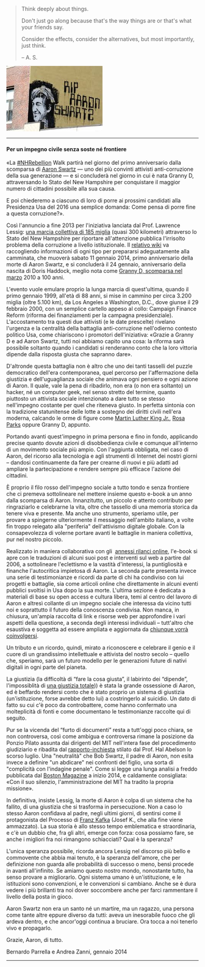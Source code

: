 
<!---Below is a blockquote -->
> Think deeply about things.
>
> Don't just go along because that's the way things are or that's what your
> friends say.
>
> Consider the effects, consider the alternatives, but most importantly,
> just think.
>
> – A. S.

![Graffito riportante la scritta "RIP Aaron Swartz" dell'artista BAMN, a Brooklyn](../Images/2OOaswartz_ital_img_1.jpg)

* * * * *

#### Per un impegno civile senza soste né frontiere

«La [#NHRebellion](https://twitter.com/nhrebellion) Walk partirà nel giorno del
primo anniversario dalla scomparsa di
[Aaron Swartz](https://it.wikipedia.org/wiki/Aaron_Swartz) — uno dei più
convinti attivisti anti-corruzione della sua generazione — e si concluderà nel
giorno in cui è nata Granny D, attraversando lo Stato del New Hampshire per
conquistare il maggior numero di cittadini possibile alla sua causa. 

E poi chiederemo a ciascuno di loro di porre ai prossimi candidati alla
Presidenza Usa del 2016 una semplice domanda: Come pensa di porre fine a questa
corruzione?».

Così l'annuncio a fine 2013 per l'iniziativa lanciata dal Prof. Lawrence
Lessig: [una marcia collettiva di 185 miglia](http://www.nhrebellion.org/)
(quasi 300 kilometri) attraverso lo Stato del New Hampshire per riportare
all'attenzione pubblica l'irrisolto problema della corruzione a livello
istituzionale. Il [relativo wiki](http://wiki.lessig.org/Prep_here) va
raccogliendo informazioni di ogni tipo per prepararsi adeguatamente alla
camminata, che muoverà sabato 11 gennaio 2014, primo anniversario della morte
di Aaron Swartz, e si concluderà il 24 gennaio, anniversario della nascita di
Doris Haddock, meglio nota come [Granny D, scomparsa nel
marzo](https://en.wikipedia.org/wiki/Doris_Haddock) 2010 a 100 anni.

L'evento vuole emulare proprio la lunga marcia di quest'ultima, quando il
primo gennaio 1999, all'età di 88 anni, si mise in cammino per circa 3.200
miglia (oltre 5.100 km), da Los Angeles a Washington, D.C., dove giunse il 29
febbraio 2000, con un semplice cartello appeso al collo: Campaign Finance
Reform (riforma dei finanziamenti per la campagna presidenziale).
L'accostamento tra questi due attivisti (e le date prescelte) rivelano
l'urgenza e la centralità della battaglia anti-corruzione nell'odierno
contesto politico Usa, come chiariscono i promotori dell'iniziativa: «Grazie a
Granny D e ad Aaron Swartz, tutti noi abbiamo capito una cosa: la riforma sarà
possibile soltanto quando i candidati si renderanno conto che la loro vittoria
dipende dalla risposta giusta che sapranno dare».

D'altronde questa battaglia non è altro che uno dei tanti tasselli del puzzle
democratico dell'era contemporanea, quel percorso per l'affermazione della
giustizia e dell'uguaglianza sociale che animava ogni pensiero e ogni azione di
Aaron. Il quale, vale la pena di ribadirlo, non era (o non era soltanto) un
hacker, né un computer geek, nel senso stretto del termine, quanto piuttosto un
attivista sociale intenzionato a dare tutto se stesso nell'impegno costante per
quel che riteneva giusto. In perfetta sintonia con la tradizione statunitense
delle lotte a sostegno dei diritti civili nell'era moderna, calcando le orme di
figure come
[Martin Luther King Jr.](https://it.wikipedia.org/wiki/Martin_Luther_King),
[Rosa Parks](https://it.wikipedia.org/wiki/Rosa_Parks) oppure Granny D, appunto.

Portando avanti quest'impegno in prima persona e fino in fondo, applicando
precise quanto dovute azioni di disobbedienza civile e comunque all'interno di
un movimento sociale più ampio. Con l'aggiunta obbligata, nel caso di Aaron, del
ricorso alla tecnologia e agli strumenti di Internet dei nostri giorni – dandosi
continuamente da fare per crearne di nuovi e più adatti ad ampliare la
partecipazione e rendere sempre più efficace l'azione dei cittadini.

È proprio il filo rosso dell'impegno sociale a tutto tondo e senza frontiere
che ci premeva sottolineare nel mettere insieme questo e-book a un anno dalla
scomparsa di Aaron. Innanzitutto, un piccolo e attento contributo per
ringraziarlo e celebrarne la vita, oltre che tassello di una memoria storica
da tenere viva e presente. Ma anche uno strumento, speriamo utile, per provare
a spingerne ulteriormente il messaggio nell'ambito italiano, a volte fin
troppo relegato alla "periferia" dell'attivismo digitale globale. Con la
consapevolezza di volerne portare avanti le battaglie in maniera collettiva,
pur nel nostro piccolo.

Realizzato in maniera collaborativa con gli 
[annessi rilanci online](http://aaronswartztributo.tumblr.com/), l'e-book 
si apre con le traduzioni di alcuni suoi post e interventi sul web a partire
dal 2006, a sottolineare l'eclettismo e la vastità d'interessi, la puntigliosità
e finanche l'autocritica impietosa di Aaron. La seconda parte presenta invece
una serie di testimonianze e ricordi da parte di chi ha condiviso con lui
progetti e battaglie, sia come articoli online che direttamente in alcuni
eventi pubblici svoltisi in Usa dopo la sua morte. L'ultima sezione è dedicata
a materiali di base su open access e cultura libera, temi al centro del lavoro
di Aaron e altresì collante di un impegno sociale che interessa da vicino
tutti noi e soprattutto il futuro della conoscenza condivisa. Non manca, in
chiusura, un'ampia raccolta di link e risorse web per approfondire i vari
aspetti della questione, a seconda degli interessi individuali – tutt'altro
che esaustiva e soggetta ad essere ampliata e aggiornata da
[chiunque vorrà coinvolgersi](http://aaronswartztributo.tumblr.com/).

Un tributo e un ricordo, quindi, mirato a riconoscere e celebrare il genio e
il cuore di un grandissimo intellettuale e attivista del nostro secolo – quello
che, speriamo, sarà un futuro modello per le generazioni future di nativi 
digitali in ogni parte del pianeta.

La giustizia (la difficoltà di “fare la cosa giusta”, il labirinto dei
“dipende”, l'impossiblità di
[una giustizia totale](http://www.aaronsw.com/weblog/immoral))) è stata la
grande ossessione di Aaron, ed è beffardo rendersi conto che è stato proprio un
sistema di giustizia (un'istituzione, forse avrebbe detto lui) a costringerlo al
suicidio. Un dato di fatto su cui c'è poco da controbattere, come hanno
confermato una molteplicità di fonti e come documentano le testimonianze
raccolte qui di seguito.
 
Pur se la vicenda del “furto di documenti” resta a tutt'oggi poco chiara, se non
controversa, così come ambigua e controversa rimane la posizione da Ponzio
Pilato assunta dai dirigenti del MIT nell'intera fase del procedimento
giudiziario e ribadita dal
[rapporto-inchiesta](http://web.mit.edu/newsoffice/2013/mit-releases-swartz-report-0730.html)
stilato dal Prof. Hal Abelson lo scorso luglio.
Una "neutralità" che Bob Swartz, il padre di Aaron, non esita invece a definire
"un abdicare" nei confronti del figlio, una sorta di "complicità con l'indagine
penale". Come si legge una lunga analisi a freddo pubblicata dal
[Boston Magazine](http://www.bostonmagazine.com/news/article/2014/01/02/bob-swartz-losing-aaron/5/)
a inizio 2014, e caldamente consigliata:
«Con il suo silenzio, l'amministrazione del MIT ha tradito la propria missione».

In definitiva, insiste Lessig, la morte di Aaron è colpa di un sistema che ha
fallito, di una giustizia che si trasforma in persecuzione. Non a caso lo
stesso Aaron confidava al padre, negli ultimi giorni, di sentirsi come il
protagonista del Processo di
[Franz Kafka](https://it.wikipedia.org/wiki/Franz_Kafka)
(Josef K., che alla fine viene ammazzato). 
La sua storia è allo stesso tempo emblematica e straordinaria, e c'è un dubbio
che, fra gli altri, emerge con forza: cosa possiamo fare, se anche i migliori
fra noi rimangono schiacciati? Qual è la speranza?
 
L'unica speranza possibile, ricorda ancora Lessig nel discorso più bello e
commovente che abbia mai tenuto, è la speranza dell'amore, che per definizione
non guarda alle probabilità di successo o meno, bensì procede in avanti
all'infinito.
Se amiamo questo nostro mondo, nonostante tutto, ha senso provare a migliorarlo.
Ogni sistema umano è un'istituzione, e le istituzioni sono convenzioni, e le
convenzioni si cambiano. Anche se è dura vedere i più brillanti tra noi dover
soccombere anche per farci rammentare il livello della posta in gioco.

Aaron Swartz non era un santo né un martire, ma un ragazzo, una persona come
tante altre eppure diverso da tutti: aveva un inesorabile fuoco che gli ardeva
dentro, e che ancor'oggi continua a bruciare. Ora tocca a noi tenerlo vivo e
propagarlo.

Grazie, Aaron, di tutto.

Bernardo Parrella e Andrea Zanni, gennaio 2014

* * * * *
